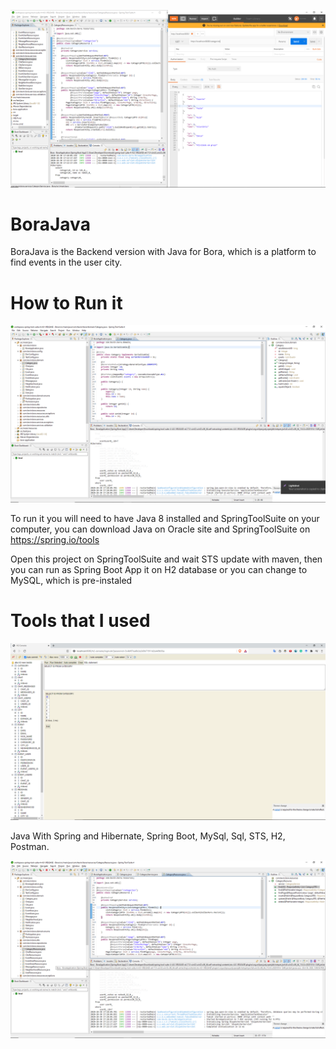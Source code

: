 ![](Java4.png)

# BoraJava

BoraJava is the Backend version with Java for Bora, which is a platform to find events in the user city.

# How to Run it

![](Java.png)

To run it you will need to have Java 8 installed and SpringToolSuite on your computer,
you can download Java on Oracle site and SpringToolSuite on https://spring.io/tools

Open this project on SpringToolSuite and wait STS update with maven, then you can run as 
Spring Boot App it on H2
database or you can change to MySQL, which is pre-instaled 

# Tools that I used

![](Java2.png)

Java With Spring and Hibernate, Spring Boot, MySql, Sql, STS, H2, Postman.

![](Java3.png)
